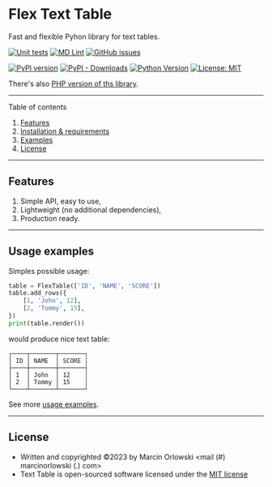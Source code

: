 # Flex Text Table

Fast and flexible Pyhon library for text tables.

[![Unit tests](https://github.com/MarcinOrlowski/python-flex-text-table/actions/workflows/unittests.yml/badge.svg?branch=master)](https://github.com/MarcinOrlowski/python-flex-text-table/actions/workflows/unittests.yml)
[![MD Lint](https://github.com/MarcinOrlowski/python-flex-text-table/actions/workflows/markdown.yml/badge.svg?branch=master)](https://github.com/MarcinOrlowski/python-flex-text-table/actions/workflows/markdown.yml)
[![GitHub issues](https://img.shields.io/github/issues/MarcinOrlowski/python-flex-text-table.svg)](https://github.com/MarcinOrlowski/python-flex-text-table/issues)

[![PyPI version](https://badge.fury.io/py/flex-text-table.svg)](https://badge.fury.io/py/flex-text-table)
[![PyPI - Downloads](https://img.shields.io/pypi/dm/flex-text-table?style=plastic)](https://pypi.org/project/flex-text-table/)
[![Python Version](https://img.shields.io/pypi/pyversions/flex-text-table.svg)](https://pypi.org/project/flex-text-table/)
[![License: MIT](https://img.shields.io/badge/License-MIT-green.svg)](https://opensource.org/licenses/MIT)

There's also [PHP version of ths library](https://github.com/MarcinOrlowski/php-text-table).

---

Table of contents

1. [Features](#features)
2. [Installation & requirements](docs/setup.md)
3. [Examples](docs/examples.md)
4. [License](#license)

---

## Features

1. Simple API, easy to use,
2. Lightweight (no additional dependencies),
3. Production ready.

---

## Usage examples

Simples possible usage:

```python
table = FlexTable(['ID', 'NAME', 'SCORE'])
table.add_rows({
    [1, 'John', 12],
    [2, 'Tommy', 15],
})
print(table.render())
```

would produce nice text table:

```ascii
┌────┬───────┬───────┐
│ ID │ NAME  │ SCORE │
├────┼───────┼───────┤
│ 1  │ John  │ 12    │
│ 2  │ Tommy │ 15    │
└────┴───────┴───────┘
```

See more [usage examples](docs/examples.md).

---

## License

* Written and copyrighted &copy;2023 by Marcin Orlowski <mail (#) marcinorlowski (.) com>
* Text Table is open-sourced software licensed under
  the [MIT license](http://opensource.org/licenses/MIT)
